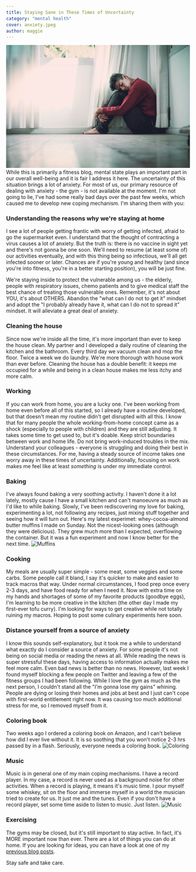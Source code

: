 ```yaml
---
title: Staying Sane in These Times of Uncertainty
category: "mental health"
cover: anxiety.jpeg
author: maggie
---
```

![Anxiety](./anxiety.jpeg "Anxiety")
While this is primarily a fitness blog, mental state plays an important part in our overall well-being and it is fair I address it here. 
The uncertainty of this situation brings a lot of anxiety. For most of us, our primary resource of dealing with anxiety - the gym - is not available at the moment. 
I'm not going to lie, I've had some really bad days over the past few weeks, which caused me to develop new coping mechanism. I'm sharing them with you:

### Understanding the reasons why we're staying at home
I see a lot of people getting frantic with worry of getting infected, afraid to go the supermarket even. I understand that the thought of contracting a virus causes a lot of anxiety.
But the truth is: there is no vaccine in sight yet and there's not gonna be one soon. We'll need to resume (at least some of) our activities eventually, and with this thing being so infectious, we'll all get infected sooner or later. 
Chances are if you're young and healthy (and since you're into fitness, you're in a better starting position), you will be just fine.

We're staying inside to protect the vulnerable among us - the elderly, people with respiratory issues, chemo patients and to give medical staff the best chance of treating those vulnerable ones.
Remember, it's not about YOU, it's about OTHERS. Abandon the "what can I do not to get it" mindset and adopt the "I probably already have it, what can I do not to spread it" mindset. 
It will alleviate a great deal of anxiety.

### Cleaning the house
Since now we're inside all the time, it's more important than ever to keep the house clean. My partner and I developed a daily routine of cleaning the kitchen and the bathroom.
Every third day we vacuum clean and mop the floor. Twice a week we do laundry. We're more thorough with house work than ever before. Cleaning the house has a double benefit: it keeps me occupied for a while and
being in a clean house makes me less itchy and more calm.

### Working
If you can work from home, you are a lucky one. I've been working from home even before all of this started, so I already have a routine developed, but that doesn't mean my routine didn't get disrupted with all this. 
I know that for many people the whole working-from-home concept came as a shock (especially to people with children) and they are still adjusting. 
It takes some time to get used to, but it's doable. Keep strict boundaries between work and home life. Do not bring work-induced troubles in the mix. Understand your colleagues - everyone is struggling and doing their best in these circumstances. 
For me, having a steady source of income takes one worry away in these times of uncertainty. Additionally, focusing on work makes me feel like at least *something*
is under my immediate control.  

### Baking
I've always found baking a very soothing activity. I haven't done it a lot lately, mostly cause I have a small kitchen and can't manoeuvre as much as I'd like to while baking. Slowly, 
I've been rediscovering my love for baking, experimenting a lot, not following any recipes, just mixing stuff together and seeing how it will turn out. 
Here's my latest experimet: whey-cocoa-almond butter muffins I made on Sunday. Not the nicest-looking ones (although they were delicious). 
They grew much more than I expected, overflowing the container. But it was a fun experiment and now I know better for the next time.
![Muffins](./muffins.png "Muffins")

### Cooking 
My meals are usually super simple - some meat, some veggies and some carbs. Some people call it bland, I say it's quicker to make and easier to track macros that way. 
Under normal circumstances, I food prep once every 2-3 days, and have food ready for when I need it. Now with extra time on my hands and shortages of some of my favorite products (goodbye eggs),
I'm learning to be more creative in the kitchen (the other day I made my first-ever tofu curry). I'm looking for ways to get creative while not totally ruining my macros.
Hoping to post some culinary experiments here soon. 

### Distance yourself from a source of anxiety
I know this sounds self-explanatory, but it took me a while to understand what exactly do I consider a source of anxiety. For some people it's not being on social media or reading the news at all.
While reading the news is super stressful these days, having access to information actually makes me feel more calm. Even bad news is better than no news. 
However, last week I found myself blocking a few people on Twitter and leaving a few of the fitness groups I had been following. While I love the gym as much as the next person, 
I couldn't stand all the "I'm gonna lose my gains" whining. People are dying or losing their homes and jobs at best and I just can't cope with first-world entitlement right now. 
It was causing too much additional stress for me, so I removed myself from it.

### Coloring book
Two weeks ago I ordered a coloring book on Amazon, and I can't believe how did I ever live without it. It is so soothing that you won't notice 2-3 hrs passed by in a flash.
Seriously, everyone needs a coloring book. 
![Coloring](./coloring.png "Coloring")

### Music
Music is in general one of my main coping mechanisms. I have a record player. In my case, a record is never used as a background noise for other activities. When a record is playing,
it means it's music time. I pour myself some whiskey, sit on the floor and immerse myself in a world the musician tried to create for us. It just me and the tunes. 
Even if you don't have a record player, set some time aside to listen to music. Just listen.
![Music](./music.png "Music")

### Exercising
The gyms may be closed, but it's still important to stay active. In fact, it's MORE important now than ever. There are a lot of things you can do at home. 
If you are looking for ideas, you can have a look at one of my [previous blog posts](https://maggiesfitness.net/exercising-in-time-of-the-coronavirus/).

Stay safe and take care. 

